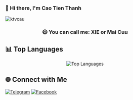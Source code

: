 ### 👋 Hi there, I'm Cao Tien Thanh

<p align="left"> <img src="https://komarev.com/ghpvc/?username=ktvcau&label=Views&color=blue&style=plastic" alt="ktvcau" /> </p>

<h3 align="center">😄 You can call me: XIE or Mai Cuu</h3>

## 📊 Top Languages

<div align="center">
  <img src="https://github-readme-stats.vercel.app/api/top-langs/?username=ktvcau&theme=radical&hide_border=false&layout=compact" alt="Top Languages" />
</div>

## 🌐 Connect with Me

[![Telegram](https://img.shields.io/badge/Telegram-2CA5E0?style=for-the-badge&logo=telegram&logoColor=white)](https://t.me/ktvcau)
[![Facebook](https://img.shields.io/badge/Facebook-%231877F2.svg?style=for-the-badge&logo=Facebook&logoColor=white)](https://facebook.com/nguyrn.xie)
